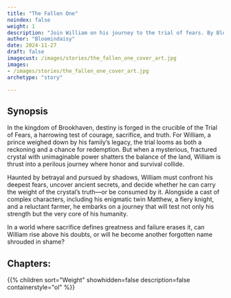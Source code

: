 ```yaml
---
title: "The Fallen One"
noindex: false
weight: 1
description: "Join William on his journey to the trial of fears. By Bloomindaisy"
author: "Bloomindaisy"
date: 2024-11-27
draft: false
imagecust: /images/stories/the_fallen_one_cover_art.jpg
images:
- /images/stories/the_fallen_one_cover_art.jpg
archetype: "story"

---
```


## Synopsis
In the kingdom of Brookhaven, destiny is forged in the crucible of the Trial of Fears, a harrowing test of courage, sacrifice, and truth. For William, a prince weighed down by his family’s legacy, the trial looms as both a reckoning and a chance for redemption. But when a mysterious, fractured crystal with unimaginable power shatters the balance of the land, William is thrust into a perilous journey where honor and survival collide.

Haunted by betrayal and pursued by shadows, William must confront his deepest fears, uncover ancient secrets, and decide whether he can carry the weight of the crystal’s truth—or be consumed by it. Alongside a cast of complex characters, including his enigmatic twin Matthew, a fiery knight, and a reluctant farmer, he embarks on a journey that will test not only his strength but the very core of his humanity.

In a world where sacrifice defines greatness and failure erases it, can William rise above his doubts, or will he become another forgotten name shrouded in shame?


## Chapters:

{{% children sort="Weight" showhidden=false description=false containerstyle="ol"  %}}
